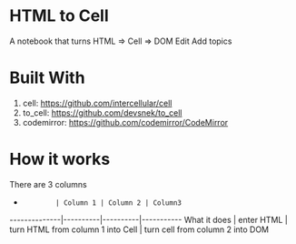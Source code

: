 # HTML to Cell

A notebook that turns HTML => Cell => DOM Edit
Add topics

# Built With

1. cell: https://github.com/intercellular/cell
2. to_cell: https://github.com/devsnek/to_cell
3. codemirror: https://github.com/codemirror/CodeMirror

# How it works

There are 3 columns

*             | Column 1 | Column 2 | Column3
--------------|----------|----------|-----------
What it does  | enter HTML | turn HTML from column 1 into Cell | turn cell from column 2 into DOM

